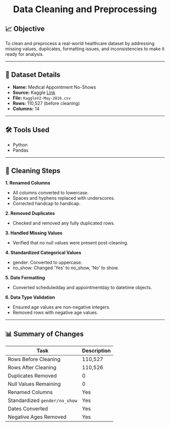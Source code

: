 <h1 align="center"> Data Cleaning and Preprocessing </h1>

## **📈 Objective**
To clean and preprocess a real-world healthcare dataset by addressing missing values, duplicates, formatting issues, and inconsistencies to make it ready for analysis.

---

## **📁 Dataset Details**
- **Name:** Medical Appointment No-Shows
- **Source:** Kaggle [Link](https://www.kaggle.com/datasets/joniarroba/noshowappointments?resource=download)
- **File:** `KaggleV2-May-2016.csv`
- **Rows:** 110,527 (before cleaning)
- **Columns:** 14

---

## **🛠️ Tools Used**
- Python
- Pandas

---

## **🔧 Cleaning Steps**
**1. Renamed Columns**
- All columns converted to lowercase.
- Spaces and hyphens replaced with underscores.
- Corrected handcap to handicap.

**2. Removed Duplicates**
- Checked and removed any fully duplicated rows.

**3. Handled Missing Values**
- Verified that no null values were present post-cleaning.

**4. Standardized Categorical Values**
- gender: Converted to uppercase.
- no_show: Changed 'Yes' to no_show, 'No' to show.

**5. Date Formatting**
- Converted scheduledday and appointmentday to datetime objects.

**6. Data Type Validation**
- Ensured age values are non-negative integers.
- Removed rows with negative age values.

---

## **📊 Summary of Changes**

| Task  | Description |
| ----- | ----- |
| Rows Before Cleaning | 110,527 |
| Rows After Cleaning | 110,526 |
| Duplicates Removed | 0 |
| Null Values Remaining | 0 |
| Renamed Columns | Yes |
| Standardized `gender/no_show` | Yes |
| Dates Converted | Yes |
| Negative Ages Removed | Yes |
